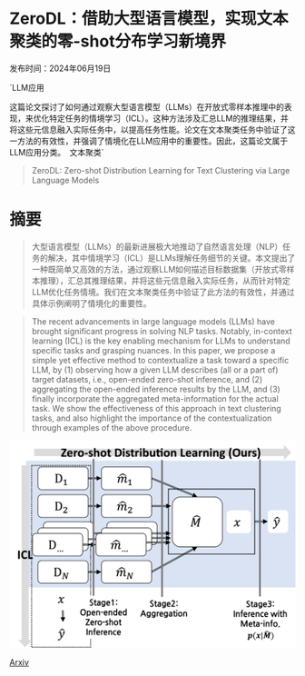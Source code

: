 # ZeroDL：借助大型语言模型，实现文本聚类的零-shot分布学习新境界

发布时间：2024年06月19日

`LLM应用

这篇论文探讨了如何通过观察大型语言模型（LLMs）在开放式零样本推理中的表现，来优化特定任务的情境学习（ICL）。这种方法涉及汇总LLM的推理结果，并将这些元信息融入实际任务中，以提高任务性能。论文在文本聚类任务中验证了这一方法的有效性，并强调了情境化在LLM应用中的重要性。因此，这篇论文属于LLM应用分类。` `文本聚类`

> ZeroDL: Zero-shot Distribution Learning for Text Clustering via Large Language Models

# 摘要

> 大型语言模型（LLMs）的最新进展极大地推动了自然语言处理（NLP）任务的解决，其中情境学习（ICL）是LLMs理解任务细节的关键。本文提出了一种既简单又高效的方法，通过观察LLM如何描述目标数据集（开放式零样本推理），汇总其推理结果，并将这些元信息融入实际任务，从而针对特定LLM优化任务情境。我们在文本聚类任务中验证了此方法的有效性，并通过具体示例阐明了情境化的重要性。

> The recent advancements in large language models (LLMs) have brought significant progress in solving NLP tasks. Notably, in-context learning (ICL) is the key enabling mechanism for LLMs to understand specific tasks and grasping nuances. In this paper, we propose a simple yet effective method to contextualize a task toward a specific LLM, by (1) observing how a given LLM describes (all or a part of) target datasets, i.e., open-ended zero-shot inference, and (2) aggregating the open-ended inference results by the LLM, and (3) finally incorporate the aggregated meta-information for the actual task. We show the effectiveness of this approach in text clustering tasks, and also highlight the importance of the contextualization through examples of the above procedure.

![ZeroDL：借助大型语言模型，实现文本聚类的零-shot分布学习新境界](../../../paper_images/2406.13342/framework.png)

[Arxiv](https://arxiv.org/abs/2406.13342)
